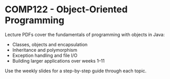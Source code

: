 # COMP122 - Object-Oriented Programming

Lecture PDFs cover the fundamentals of programming with objects in Java:

- Classes, objects and encapsulation
- Inheritance and polymorphism
- Exception handling and file I/O
- Building larger applications over weeks 1–11

Use the weekly slides for a step-by-step guide through each topic.
